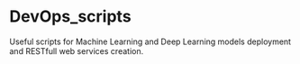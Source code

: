 # DevOps_scripts

Useful scripts for Machine Learning and Deep Learning models deployment and RESTfull web services creation.

